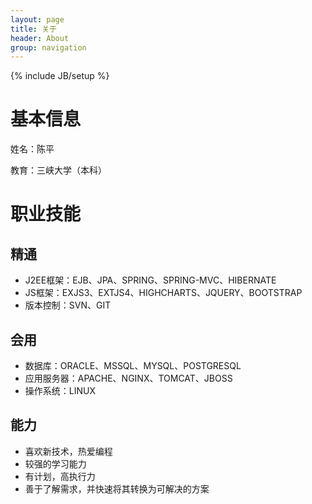 ```yaml
---
layout: page
title: 关于 
header: About
group: navigation
---
```

{% include JB/setup %}

<h1>基本信息</h1>

<p>姓名：陈平</p>

<p>教育：三峡大学（本科）</p>

<h1>职业技能</h1>

<h2>精通</h2>

<ul>
	<li>J2EE框架：EJB、JPA、SPRING、SPRING-MVC、HIBERNATE</li>
	<li>JS框架：EXJS3、EXTJS4、HIGHCHARTS、JQUERY、BOOTSTRAP</li>
	<li>版本控制：SVN、GIT</li>
</ul>

<h2>会用</h2>

<ul>
	<li>数据库：ORACLE、MSSQL、MYSQL、POSTGRESQL</li>
	<li>应用服务器：APACHE、NGINX、TOMCAT、JBOSS</li>
	<li>操作系统：LINUX</li>
</ul>

<h2>能力</h2>

<ul>
	<li>喜欢新技术，热爱编程</li>
	<li>较强的学习能力</li>
	<li>有计划，高执行力</li>
	<li>善于了解需求，并快速将其转换为可解决的方案</li>
</ul>
